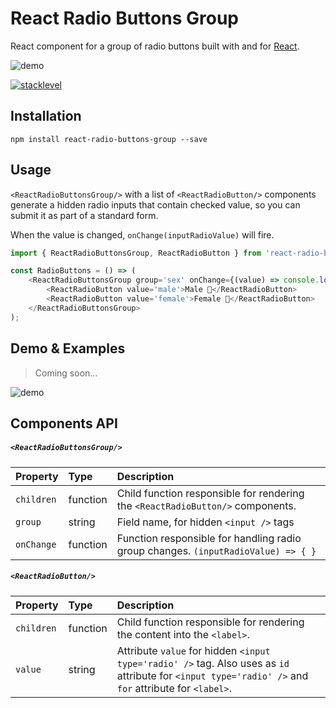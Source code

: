 React Radio Buttons Group
============
React component for a group of radio buttons built with and for [React](http://facebook.github.io/react/index.html).

![demo](http://g.recordit.co/gqXy6MNVCP.gif)

[![stacklevel](http://i.imgur.com/mCxql4Z.png)](http://stacklevel.org/)

## Installation
`npm install react-radio-buttons-group --save`

## Usage

`<ReactRadioButtonsGroup/>` with a list of `<ReactRadioButton/>` components generate a hidden radio inputs that contain checked value, so you can submit it as part of a standard form.

When the value is changed, `onChange(inputRadioValue)` will fire.

```javascript
import { ReactRadioButtonsGroup, ReactRadioButton } from 'react-radio-buttons-group';

const RadioButtons = () => (
    <ReactRadioButtonsGroup group='sex' onChange={(value) => console.log(value)}>
        <ReactRadioButton value='male'>Male 👨</ReactRadioButton>
        <ReactRadioButton value='female'>Female 👩</ReactRadioButton>
    </ReactRadioButtonsGroup>
);
```

## Demo & Examples

> Coming soon...

![demo](http://i.imgur.com/qZI1yVd.gif)

## Components API

##### `<ReactRadioButtonsGroup/>`

Property | Type | Description
:---|:---|:---
`children` | function | Child function responsible for rendering the `<ReactRadioButton/>` components.
`group` | string | Field name, for hidden `<input />` tags
`onChange` | function | Function responsible for handling radio group changes. `(inputRadioValue) => { }`


##### `<ReactRadioButton/>`

Property | Type | Description
:---|:---|:---
`children` | function | Child function responsible for rendering the content into the `<label>`.
`value` | string | Attribute `value` for hidden `<input type='radio' />` tag. Also uses as `id` attribute for `<input type='radio' />` and `for` attribute for `<label>`.
